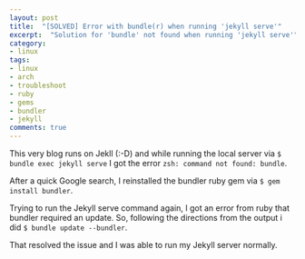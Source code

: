 ```yaml
---
layout: post
title:  "[SOLVED] Error with bundle(r) when running 'jekyll serve'"
excerpt:  "Solution for 'bundle' not found when running 'jekyll serve'"
category:
- linux
tags:
- linux
- arch
- troubleshoot
- ruby
- gems
- bundler
- jekyll
comments: true
---
```


This very blog runs on Jekll (:-D) and while running the local server via ```$ bundle exec jekyll serve``` I got the error ```zsh: command not found: bundle```.

After a quick Google search, I reinstalled the bundler ruby gem via ```$ gem install bundler```.

Trying to run the Jekyll serve command again, I got an error from ruby that bundler required an update.  So, following the directions from the output i did ```$ bundle update --bundler```.

That resolved the issue and I was able to run my Jekyll server normally.